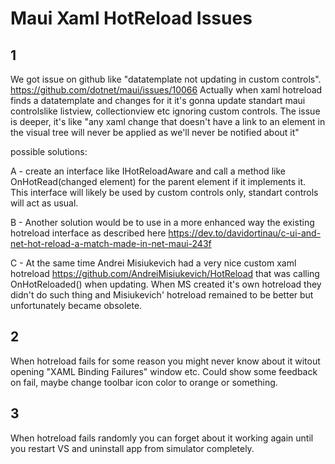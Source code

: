 # Maui Xaml HotReload Issues

## 1 
We got issue on github like "datatemplate not updating in custom controls".
https://github.com/dotnet/maui/issues/10066
Actually when xaml hotreload finds a datatemplate and changes for it it's gonna update 
standart maui controlslike listview, collectionview etc ignoring custom controls.
The issue is deeper, it's like 
"any xaml change that doesn't have a link to an element in the visual tree 
will never be applied as we'll never be notified about it"

possible solutions:

A - create an interface like IHotReloadAware and call a method like
OnHotRead(changed element) for the parent element if it implements it.
This interface will likely be used by custom controls only, standart controls will act as usual.

B - Another solution would be to use in a more enhanced way the existing hotreload interface as described here
https://dev.to/davidortinau/c-ui-and-net-hot-reload-a-match-made-in-net-maui-243f

C - At the same time Andrei Misiukevich had a very nice custom xaml hotreload 
https://github.com/AndreiMisiukevich/HotReload that was calling OnHotReloaded() when updating.
When MS created it's own hotreload they didn't do such thing and Misiukevich' hotreload remained to be better but unfortunately became obsolete.

## 2
When hotreload fails for some reason you might never know about it witout opening "XAML Binding Failures" window etc.
Could show some feedback on fail, maybe change toolbar icon color to orange or something.

## 3
When hotreload fails randomly you can forget about it working again until you restart VS and uninstall app from simulator completely.
